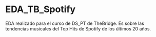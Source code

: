 # EDA_TB_Spotify
EDA realizado para el curso de DS_PT de TheBridge. Es sobre las tendencias musicales del Top Hits de Spotify de los últimos 20 años.
